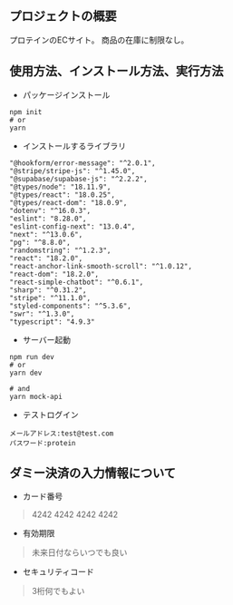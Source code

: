 ## プロジェクトの概要
プロテインのECサイト。
商品の在庫に制限なし。


## 使用方法、インストール方法、実行方法
- パッケージインストール
```
npm init
# or
yarn
```

- インストールするライブラリ
```
"@hookform/error-message": "^2.0.1",
"@stripe/stripe-js": "^1.45.0",
"@supabase/supabase-js": "^2.2.2",
"@types/node": "18.11.9",
"@types/react": "18.0.25",
"@types/react-dom": "18.0.9",
"dotenv": "^16.0.3",
"eslint": "8.28.0",
"eslint-config-next": "13.0.4",
"next": "^13.0.6",
"pg": "^8.8.0",
"randomstring": "^1.2.3",
"react": "18.2.0",
"react-anchor-link-smooth-scroll": "^1.0.12",
"react-dom": "18.2.0",
"react-simple-chatbot": "^0.6.1",
"sharp": "^0.31.2",
"stripe": "^11.1.0",
"styled-components": "^5.3.6",
"swr": "^1.3.0",
"typescript": "4.9.3"
```

- サーバー起動
```
npm run dev
# or
yarn dev
```

```
# and
yarn mock-api
```

- テストログイン
```
メールアドレス:test@test.com
パスワード:protein
```

## ダミー決済の入力情報について
- カード番号
> 4242 4242 4242 4242
- 有効期限
> 未来日付ならいつでも良い
- セキュリティコード
> 3桁何でもよい
